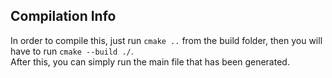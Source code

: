 <h2>Compilation Info</h2>
<p>In order to compile this, just run <code>cmake ..</code> from the build folder, then you will have to run <code>cmake --build ./</code>.<br/>After this, you can simply run the main file that has been generated. </p>
